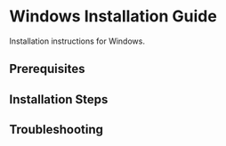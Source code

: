 # Windows Installation Guide

Installation instructions for Windows.

## Prerequisites

## Installation Steps

## Troubleshooting